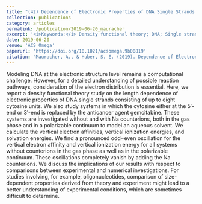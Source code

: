 ```yaml
---
title: "(42) Dependence of Electronic Properties of DNA Single Strands on Size and Environment"
collection: publications
category: articles
permalink: /publication/2019-06-20_mauracher
excerpt: '<i>Keywords:</i> Density functional theory; DNA; Single strands; Gas phase; Polarizable continuum model; Electron affinity; Ionization energy; Solvation energy'
date: 2019-06-20
venue: 'ACS Omega'
paperurl: 'https://doi.org/10.1021/acsomega.9b00819'
citation: "Mauracher, A., & Huber, S. E. (2019). Dependence of Electronic Properties of DNA Single Strands on Size and Environment. <i>ACS Omega, 4</i>, 10791-10798."
---
```


Modeling DNA at the electronic structure level remains a computational challenge. However, for a detailed understanding of possible reaction pathways, consideration of the electron distribution is essential. Here, we report a density functional theory study on the length dependence of electronic properties of DNA single strands consisting of up to eight cytosine units. We also study systems in which the cytosine either at the 5′-end or 3′-end is replaced by the anticancer agent gemcitabine. These systems are investigated without and with Na counterions, both in the gas phase and in a polarizable continuum to model an aqueous solvent. We calculate the vertical electron affinities, vertical ionization energies, and solvation energies. We find a pronounced odd−even oscillation for the vertical electron affinity and vertical ionization energy for all systems without counterions in the gas phase as well as in the polarizable continuum. These oscillations completely vanish by adding the Na counterions. We discuss the implications of our results with respect to comparisons between experimental and numerical investigations. For studies involving, for example, oligonucleotides, comparison of size-dependent properties derived from theory and experiment might lead to a better understanding of experimental conditions, which are sometimes difficult to determine.